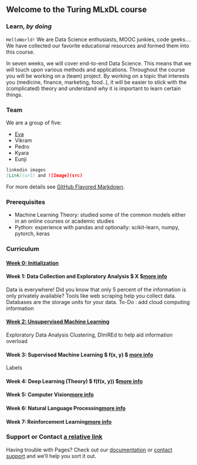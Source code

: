 ## Welcome to the Turing MLxDL course
### Learn, _by doing_

`HelloWorld!` We are Data Science enthusiasts, MOOC junkies, code geeks.... We have collected our favorite educational resources and formed them into this course. 

In seven weeks, we will cover end-to-end Data Science. This means that we will touch upon various methods and applications. Throughout the course you will be working on a (team) project. By working on a topic that interests you (medicine, finance, marketing, food..), it will be easier to stick with the (complicated) theory and understand *why* it is important to learn certain things.

### Team

We are a group of five:
- [Eva](https://evavanrooijen.github.io/)
- Vikram
- Pedro
- Kyara
- Eunji

```markdown
linkedin images
[Link](url) and ![Image](src)
```

For more details see [GitHub Flavored Markdown](https://guides.github.com/features/mastering-markdown/).

### Prerequisites
- Machine Learning Theory: studied some of the common models either in an online courses or academic studies
- Python: experience with pandas and optionally: scikit-learn, numpy, pytorch, keras

### Curriculum

#### [Week 0: Initialization](initialization.md)

#### Week 1: Data Collection and Exploratory Analysis $ X $[more info](Data.md)
Data is everywhere! Did you know that only 5 percent of the information is only privately available?
Tools like web scraping help you collect data. Databases are the storage units for your data.
To-Do : add cloud computing information

#### [Week 2: Unsupervised Machine Learning](USL.md)
Exploratory Data Analysis
Clustering, DImREd to help aid information overload

#### Week 3: Supervised Machine Learning  $ f(x, y) $ [more info](SL.md)
Labels

#### Week 4: Deep Learning (Theory)  $ f(f(x, y)) $[more info](NN.md)

#### Week 5: Computer Vision[more info](CV.md)

#### Week 6: Natural Language Processing[more info](NLP.md)

#### Week 7: Reinforcement Learning[more info](RL.md)

### Support or Contact [a relative link](contact.md)

Having trouble with Pages? Check out our [documentation](https://help.github.com/categories/github-pages-basics/) or [contact support](https://github.com/contact) and we’ll help you sort it out.
